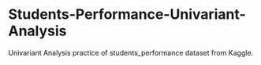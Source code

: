 # Students-Performance-Univariant-Analysis
Univariant Analysis practice of students_performance dataset from Kaggle.
